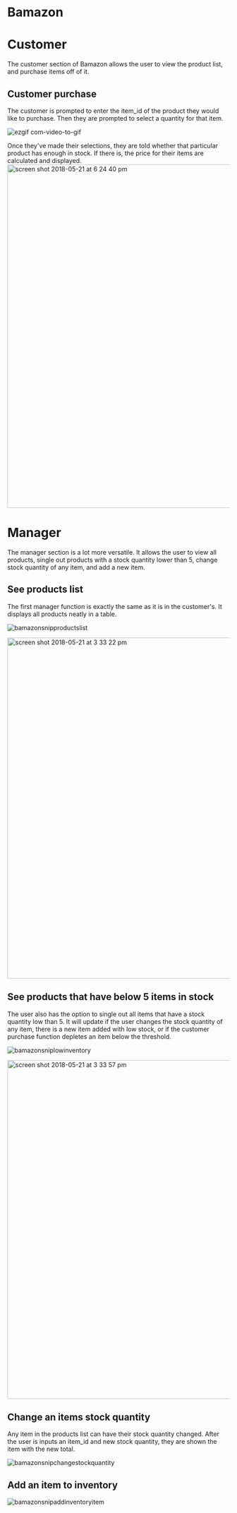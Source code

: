 # Bamazon

# Customer
The customer section of Bamazon allows the user to view the product list, and purchase items off of it.
## Customer purchase
The customer is prompted to enter the item_id of the product they would like to purchase. Then they are prompted to select a quantity for that item.

![ezgif com-video-to-gif](https://user-images.githubusercontent.com/35464374/40334341-c12d39fa-5d22-11e8-9e2d-779a16745d48.gif)

Once they've made their selections, they are told whether that particular product has enough in stock. If there is, the price for their items are calculated and displayed.
<img width="779" alt="screen shot 2018-05-21 at 6 24 40 pm" src="https://user-images.githubusercontent.com/35464374/40334614-61b40e16-5d24-11e8-9975-0435abeb539a.png">


# Manager
The manager section is a lot more versatile. It allows the user to view all products, single out products with a stock quantity lower than 5, change stock quantity of any item, and add a new item.


## See products list
The first manager function is exactly the same as it is in the customer's. It displays all products neatly in a table.

![bamazonsnipproductslist](https://user-images.githubusercontent.com/35464374/40330705-6ad935b8-5d13-11e8-9a99-c0678ebce4cf.gif)

<img width="773" alt="screen shot 2018-05-21 at 3 33 22 pm" src="https://user-images.githubusercontent.com/35464374/40334712-01fbc92c-5d25-11e8-983b-ef49f9fc6db1.png">


## See products that have below 5 items in stock
The user also has the option to single out all items that have a stock quantity low than 5. It will update if the user changes the stock quantity of any item, there is a new item added with low stock, or if the customer purchase function depletes an item below the threshold.

![bamazonsniplowinventory](https://user-images.githubusercontent.com/35464374/40330888-0d08b282-5d14-11e8-8076-669f1ce83e62.gif)

<img width="768" alt="screen shot 2018-05-21 at 3 33 57 pm" src="https://user-images.githubusercontent.com/35464374/40334659-ae236b5c-5d24-11e8-973c-b9daf899e209.png">


## Change an items stock quantity
Any item in the products list can have their stock quantity changed. After the user is inputs an item_id and new stock quantity, they are shown the item with the new total.

![bamazonsnipchangestockquantity](https://user-images.githubusercontent.com/35464374/40330897-15f9f040-5d14-11e8-892f-b7936668e6c8.gif)


## Add an item to inventory
![bamazonsnipaddinventoryitem](https://user-images.githubusercontent.com/35464374/40330901-1b44ec76-5d14-11e8-8132-5ef5a587ecaa.gif)
